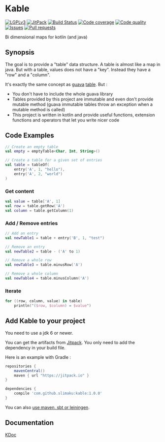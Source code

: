 # Kable
[![LGPLv3](https://img.shields.io/badge/license-LGPLv3-blue.svg)](https://raw.githubusercontent.com/slimaku/kable/master/LICENSE)
[![JitPack](https://jitpack.io/v/slimaku/kable.svg)](https://jitpack.io/#slimaku/kable)
[![Build Status](https://travis-ci.org/slimaku/kable.svg?branch=master)](https://travis-ci.org/slimaku/kable)
[![Code coverage](https://codecov.io/gh/slimaku/kable/branch/master/graph/badge.svg)](https://codecov.io/gh/slimaku/kable)
[![Code quality](https://codebeat.co/badges/5c6f587d-8348-42c0-9bb0-7067e548841b)](https://codebeat.co/projects/github-com-slimaku-kable)
[![Issues](https://img.shields.io/github/issues/slimaku/kable.svg)](https://github.com/slimaku/kable/issues)
[![Pull requests](https://img.shields.io/github/issues-pr/slimaku/kable.svg)](https://github.com/slimaku/kable/pulls)

Bi dimensional maps for kotlin (and java)

## Synopsis
The goal is to provide a "table" data structure. A table is almost like a map in java. But with a table, values does not have a "key". Instead they have a "row" and a "column".

It's exactly the same concept as [guava](https://github.com/google/guava) [table](https://github.com/google/guava/wiki/NewCollectionTypesExplained#table). But :

* You don't have to include the whole guava library
* Tables provided by this project are immutable and even don't provide mutable method (guava immutable tables throw an exception when a mutable method is called)
* This project is written in kotlin and provide useful functions, extension functions and operators that let you write nicer code

## Code Examples
```kotlin
// Create an empty table
val empty = emptyTable<Char, Int, String>()

// Create a table for a given set of entries
val table = tableOf(
    entry('A', 1, "hello"),
    entry('A', 2, "world")
)
```

### Get content
```kotlin
val value = table['A', 1]
val row = table.getRow('A')
val column = table.getColumn(1)
```

### Add / Remove entries
```kotlin
// Add an entry
val newTable1 = table + entry('B', 1, "test")

// Remove an entry
val newTable2 = table - ('A' to 1)

// Remove a whole row
val newTable3 = table.minusRow('A')

// Remove a whole column
val newTable4 = table.minusColumn('A')
```

### Iterate
```kotlin
for ((row, column, value) in table)
    println("($row, $column) = $value")
```

## Add Kable to your project
You need to use a jdk 6 or newer.

You can get the artifacts from [Jitpack](https://jitpack.io/#slimaku/kable). You only need to add the dependency in your build file.

Here is an example with Gradle :

```gradle
repositories {
    mavenCentral()
    maven { url "https://jitpack.io" }
}

dependencies {
    compile 'com.github.slimaku:kable:1.0.0'
}
```

You can also [use maven, sbt or leiningen](https://jitpack.io/#slimaku/kable).

## Documentation
[KDoc](https://slimaku.github.io/kable/doc/1.0/kable/kable/index.html)
